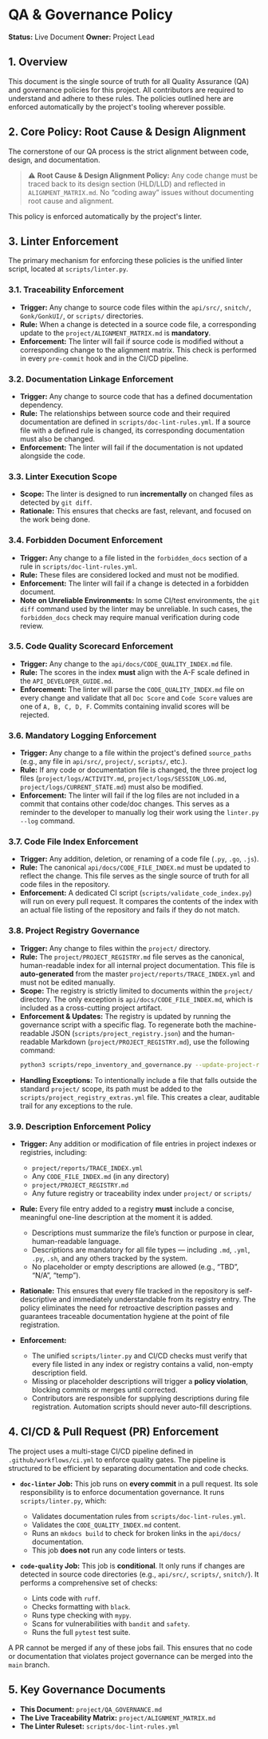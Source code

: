 <!-- ID: DOC-018 -->
# QA & Governance Policy

**Status:** Live Document
**Owner:** Project Lead

## 1. Overview
This document is the single source of truth for all Quality Assurance (QA) and governance policies for this project. All contributors are required to understand and adhere to these rules. The policies outlined here are enforced automatically by the project's tooling wherever possible.

## 2. Core Policy: Root Cause & Design Alignment
The cornerstone of our QA process is the strict alignment between code, design, and documentation.

> ⚠️ **Root Cause & Design Alignment Policy:**
> Any code change must be traced back to its design section (HLD/LLD) and reflected in `ALIGNMENT_MATRIX.md`.
> No “coding away” issues without documenting root cause and alignment.

This policy is enforced automatically by the project's linter.

## 3. Linter Enforcement
The primary mechanism for enforcing these policies is the unified linter script, located at `scripts/linter.py`.

### 3.1. Traceability Enforcement
- **Trigger:** Any change to source code files within the `api/src/`, `snitch/`, `Gonk/GonkUI/`, or `scripts/` directories.
- **Rule:** When a change is detected in a source code file, a corresponding update to the `project/ALIGNMENT_MATRIX.md` is **mandatory**.
- **Enforcement:** The linter will fail if source code is modified without a corresponding change to the alignment matrix. This check is performed in every `pre-commit` hook and in the CI/CD pipeline.

### 3.2. Documentation Linkage Enforcement
- **Trigger:** Any change to source code that has a defined documentation dependency.
- **Rule:** The relationships between source code and their required documentation are defined in `scripts/doc-lint-rules.yml`. If a source file with a defined rule is changed, its corresponding documentation must also be changed.
- **Enforcement:** The linter will fail if the documentation is not updated alongside the code.

### 3.3. Linter Execution Scope
- **Scope:** The linter is designed to run **incrementally** on changed files as detected by `git diff`.
- **Rationale:** This ensures that checks are fast, relevant, and focused on the work being done.

### 3.4. Forbidden Document Enforcement
- **Trigger:** Any change to a file listed in the `forbidden_docs` section of a rule in `scripts/doc-lint-rules.yml`.
- **Rule:** These files are considered locked and must not be modified.
- **Enforcement:** The linter will fail if a change is detected in a forbidden document.
- **Note on Unreliable Environments:** In some CI/test environments, the `git diff` command used by the linter may be unreliable. In such cases, the `forbidden_docs` check may require manual verification during code review.

### 3.5. Code Quality Scorecard Enforcement
- **Trigger:** Any change to the `api/docs/CODE_QUALITY_INDEX.md` file.
- **Rule:** The scores in the index **must** align with the A-F scale defined in the `API_DEVELOPER_GUIDE.md`.
- **Enforcement:** The linter will parse the `CODE_QUALITY_INDEX.md` file on every change and validate that all `Doc Score` and `Code Score` values are one of `A, B, C, D, F`. Commits containing invalid scores will be rejected.

### 3.6. Mandatory Logging Enforcement
- **Trigger:** Any change to a file within the project's defined `source_paths` (e.g., any file in `api/src/`, `project/`, `scripts/`, etc.).
- **Rule:** If any code or documentation file is changed, the three project log files (`project/logs/ACTIVITY.md`, `project/logs/SESSION_LOG.md`, `project/logs/CURRENT_STATE.md`) must also be modified.
- **Enforcement:** The linter will fail if the log files are not included in a commit that contains other code/doc changes. This serves as a reminder to the developer to manually log their work using the `linter.py --log` command.

### 3.7. Code File Index Enforcement
- **Trigger:** Any addition, deletion, or renaming of a code file (`.py`, `.go`, `.js`).
- **Rule:** The canonical `api/docs/CODE_FILE_INDEX.md` must be updated to reflect the change. This file serves as the single source of truth for all code files in the repository.
- **Enforcement:** A dedicated CI script (`scripts/validate_code_index.py`) will run on every pull request. It compares the contents of the index with an actual file listing of the repository and fails if they do not match.

### 3.8. Project Registry Governance
- **Trigger:** Any change to files within the `project/` directory.
- **Rule:** The `project/PROJECT_REGISTRY.md` file serves as the canonical, human-readable index for all internal project documentation. This file is **auto-generated** from the master `project/reports/TRACE_INDEX.yml` and must not be edited manually.
- **Scope:** The registry is strictly limited to documents within the `project/` directory. The only exception is `api/docs/CODE_FILE_INDEX.md`, which is included as a cross-cutting project artifact.
- **Enforcement & Updates:** The registry is updated by running the governance script with a specific flag. To regenerate both the machine-readable JSON (`scripts/project_registry.json`) and the human-readable Markdown (`project/PROJECT_REGISTRY.md`), use the following command:
    ```bash
    python3 scripts/repo_inventory_and_governance.py --update-project-registry
    ```
- **Handling Exceptions:** To intentionally include a file that falls outside the standard `project/` scope, its path must be added to the `scripts/project_registry_extras.yml` file. This creates a clear, auditable trail for any exceptions to the rule.

### 3.9. Description Enforcement Policy

- **Trigger:** Any addition or modification of file entries in project indexes or registries, including:
  - `project/reports/TRACE_INDEX.yml`
  - Any `CODE_FILE_INDEX.md` (in any directory)
  - `project/PROJECT_REGISTRY.md`
  - Any future registry or traceability index under `project/` or `scripts/`

- **Rule:** Every file entry added to a registry **must** include a concise, meaningful one-line description at the moment it is added.
  - Descriptions must summarize the file’s function or purpose in clear, human-readable language.
  - Descriptions are mandatory for all file types — including `.md`, `.yml`, `.py`, `.sh`, and any others tracked by the system.
  - No placeholder or empty descriptions are allowed (e.g., “TBD”, “N/A”, “temp”).

- **Rationale:**
  This ensures that every file tracked in the repository is self-descriptive and immediately understandable from its registry entry.
  The policy eliminates the need for retroactive description passes and guarantees traceable documentation hygiene at the point of file registration.

- **Enforcement:**
  - The unified `scripts/linter.py` and CI/CD checks must verify that every file listed in any index or registry contains a valid, non-empty description field.
  - Missing or placeholder descriptions will trigger a **policy violation**, blocking commits or merges until corrected.
  - Contributors are responsible for supplying descriptions during file registration. Automation scripts should never auto-fill descriptions.

## 4. CI/CD & Pull Request (PR) Enforcement
The project uses a multi-stage CI/CD pipeline defined in `.github/workflows/ci.yml` to enforce quality gates. The pipeline is structured to be efficient by separating documentation and code checks.

- **`doc-linter` Job:** This job runs on **every commit** in a pull request. Its sole responsibility is to enforce documentation governance. It runs `scripts/linter.py`, which:
    - Validates documentation rules from `scripts/doc-lint-rules.yml`.
    - Validates the `CODE_QUALITY_INDEX.md` content.
    - Runs an `mkdocs build` to check for broken links in the `api/docs/` documentation.
    - This job **does not** run any code linters or tests.

- **`code-quality` Job:** This job is **conditional**. It only runs if changes are detected in source code directories (e.g., `api/src/`, `scripts/`, `snitch/`). It performs a comprehensive set of checks:
    - Lints code with `ruff`.
    - Checks formatting with `black`.
    - Runs type checking with `mypy`.
    - Scans for vulnerabilities with `bandit` and `safety`.
    - Runs the full `pytest` test suite.

A PR cannot be merged if any of these jobs fail. This ensures that no code or documentation that violates project governance can be merged into the `main` branch.

## 5. Key Governance Documents
- **This Document:** `project/QA_GOVERNANCE.md`
- **The Live Traceability Matrix:** `project/ALIGNMENT_MATRIX.md`
- **The Linter Ruleset:** `scripts/doc-lint-rules.yml`
